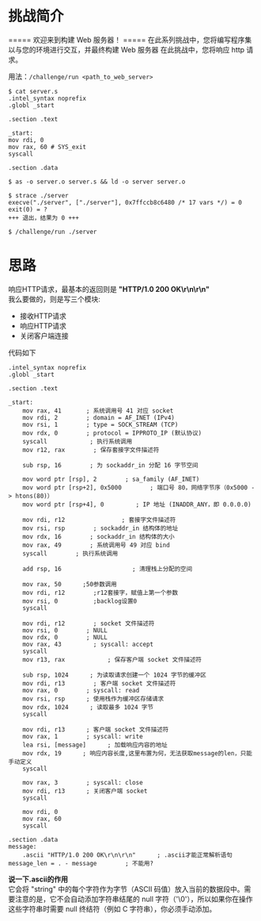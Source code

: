 # 挑战简介
===== 欢迎来到构建 Web 服务器！ =====
在此系列挑战中，您将编写程序集以与您的环境进行交互，并最终构建 Web 服务器
在此挑战中，您将响应 http 请求。

用法：`/challenge/run <path_to_web_server>`
```
$ cat server.s
.intel_syntax noprefix
.globl _start

.section .text

_start:
mov rdi, 0
mov rax, 60 # SYS_exit
syscall

.section .data

$ as -o server.o server.s && ld -o server server.o

$ strace ./server
execve("./server", ["./server"], 0x7ffccb8c6480 /* 17 vars */) = 0
exit(0) = ?
+++ 退出，结果为 0 +++

$ /challenge/run ./server
```

# 思路
响应HTTP请求，最基本的返回则是 **"HTTP/1.0 200 OK\r\n\r\n"**  
我么要做的，则是写三个模块:
- 接收HTTP请求
- 响应HTTP请求
- 关闭客户端连接

代码如下
```
.intel_syntax noprefix
.globl _start

.section .text

_start:
    mov rax, 41       ; 系统调用号 41 对应 socket
    mov rdi, 2        ; domain = AF_INET (IPv4)
    mov rsi, 1        ; type = SOCK_STREAM (TCP)
    mov rdx, 0        ; protocol = IPPROTO_IP (默认协议)
    syscall            ; 执行系统调用
    mov r12, rax        ; 保存套接字文件描述符

    sub rsp, 16        ; 为 sockaddr_in 分配 16 字节空间
    
    mov word ptr [rsp], 2        ; sa_family (AF_INET)
    mov word ptr [rsp+2], 0x5000        ; 端口号 80，网络字节序（0x5000 -> htons(80)）
    mov word ptr [rsp+4], 0         ; IP 地址 (INADDR_ANY，即 0.0.0.0)

    mov rdi, r12                ; 套接字文件描述符
    mov rsi, rsp        ; sockaddr_in 结构体的地址
    mov rdx, 16        ; sockaddr_in 结构体的大小
    mov rax, 49        ; 系统调用号 49 对应 bind
    syscall        ; 执行系统调用

    add rsp, 16                    ; 清理栈上分配的空间

    mov rax, 50      ;50参数调用
    mov rdi, r12        ;r12套接字，赋值上第一个参数
    mov rsi, 0          ;backlog设置0
    syscall
   
    mov rdi, r12        ; socket 文件描述符
    mov rsi, 0        ; NULL
    mov rdx, 0        ; NULL
    mov rax, 43         ; syscall: accept
    syscall
    mov r13, rax            ; 保存客户端 socket 文件描述符

    sub rsp, 1024      ; 为读取请求创建一个 1024 字节的缓冲区
    mov rdi, r13        ; 客户端 socket 文件描述符
    mov rax, 0        ; syscall: read
    mov rsi, rsp      ; 使用栈作为缓冲区存储请求
    mov rdx, 1024      ; 读取最多 1024 字节
    syscall

    mov rdi, r13      ; 客户端 socket 文件描述符
    mov rax, 1        ; syscall: write
    lea rsi, [message]      ; 加载响应内容的地址
    mov rdx, 19      ; 响应内容长度,这里布置为何，无法获取message的len，只能手动定义
    syscall

    mov rax, 3        ; syscall: close
    mov rdi, r13      ; 关闭客户端 socket
    syscall

    mov rdi, 0
    mov rax, 60
    syscall

.section .data
message:
    .ascii "HTTP/1.0 200 OK\r\n\r\n"      ; .ascii才能正常解析语句
message_len = . - message        ; 不能用?
```
**说一下.ascii的作用**  
它会将 "string" 中的每个字符作为字节（ASCII 码值）放入当前的数据段中。需要注意的是，它不会自动添加字符串结尾的 null 字符（'\0'），所以如果你在操作这些字符串时需要 null 终结符（例如 C 字符串），你必须手动添加。
